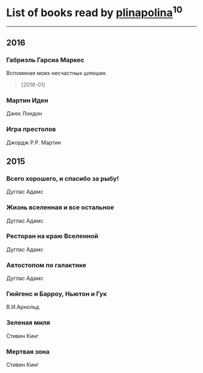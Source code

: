 # List of books read by [plinapolina](http://vk.com/id173746684)<sup>10</sup>
---

## 2016

### Габриэль Гарсиа Маркес
Вспоминая моих несчастных шлюшек
> [2016-01] 


### Мартин Иден
Джек Лондон


### Игра престолов
Джордж Р.Р. Мартин



## 2015

### Всего хорошего, и спасибо за рыбу!
Дуглас Адамс


### Жизнь вселенная и все остальное
Дуглас Адамс


### Ресторан на краю Вселенной
Дуглас Адамс


### Автостопом по галактике
Дуглас Адамс


### Гюйгенс и Барроу, Ньютон и Гук
В.И.Арнольд


### Зеленая миля
Стивен Кинг


### Мертвая зона
Стивен Кинг



